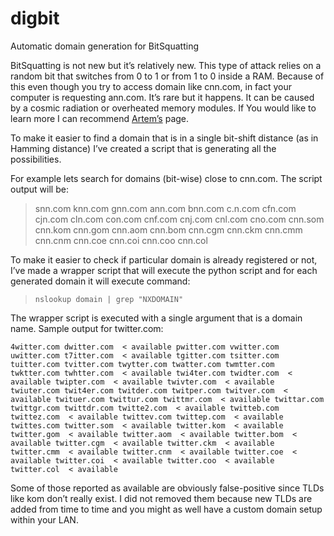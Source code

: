 digbit
======

Automatic domain generation for BitSquatting

BitSquatting is not new but it’s relatively new. This type of attack relies on a random bit that switches from 0 to 1 or from 1 to 0 inside a RAM. Because of this even though you try to access domain like cnn.com, in fact your computer is requesting ann.com. It’s rare but it happens. It can be caused by a cosmic radiation or overheated memory modules. If You would like to learn more I can recommend [Artem’s](http://dinaburg.org/bitsquatting.html) page.

To make it easier to find a domain that is in a single bit-shift distance (as in Hamming distance) I’ve created a script that is generating all the possibilities.

For example lets search for domains (bit-wise) close to cnn.com. The script output will be:

> snn.com knn.com gnn.com ann.com bnn.com c.n.com cfn.com cjn.com cln.com con.com cnf.com cnj.com cnl.com cno.com cnn.som cnn.kom cnn.gom cnn.aom cnn.bom cnn.cgm cnn.ckm cnn.cmm cnn.cnm cnn.coe cnn.coi cnn.coo cnn.col

To make it easier to check if particular domain is already registered or not, I’ve made a wrapper script that will execute the python script and for each generated domain it will execute command:
	
> `nslookup domain | grep "NXDOMAIN"`

The wrapper script is executed with a single argument that is a domain name. Sample output for twitter.com:

`4witter.com
dwitter.com  < available
pwitter.com
vwitter.com
uwitter.com
t7itter.com  < available
tgitter.com
tsitter.com
tuitter.com
tvitter.com
twytter.com
twatter.com
twmtter.com
twktter.com
twhtter.com  < available
twi4ter.com
twidter.com  < available
twipter.com  < available
twivter.com  < available
twiuter.com
twit4er.com
twitder.com
twitper.com
twitver.com  < available
twituer.com
twittur.com
twittmr.com  < available
twittar.com
twittgr.com
twittdr.com
twitte2.com  < available
twitteb.com
twittez.com  < available
twittev.com
twittep.com  < available
twittes.com
twitter.som  < available
twitter.kom  < available
twitter.gom  < available
twitter.aom  < available
twitter.bom  < available
twitter.cgm  < available
twitter.ckm  < available
twitter.cmm  < available
twitter.cnm  < available
twitter.coe  < available
twitter.coi  < available
twitter.coo  < available
twitter.col  < available`



Some of those reported as available are obviously false-positive since TLDs like kom don’t really exist. I did not removed them because new TLDs are added from time to time and you might as well have a custom domain setup within your LAN.
